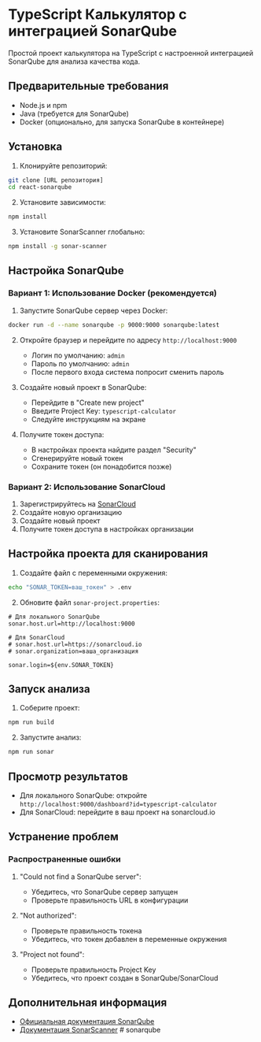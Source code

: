 # TypeScript Калькулятор с интеграцией SonarQube

Простой проект калькулятора на TypeScript с настроенной интеграцией SonarQube для анализа качества кода.

## Предварительные требования

- Node.js и npm
- Java (требуется для SonarQube)
- Docker (опционально, для запуска SonarQube в контейнере)

## Установка

1. Клонируйте репозиторий:
```bash
git clone [URL репозитория]
cd react-sonarqube
```

2. Установите зависимости:
```bash
npm install
```

3. Установите SonarScanner глобально:
```bash
npm install -g sonar-scanner
```

## Настройка SonarQube

### Вариант 1: Использование Docker (рекомендуется)

1. Запустите SonarQube сервер через Docker:
```bash
docker run -d --name sonarqube -p 9000:9000 sonarqube:latest
```

2. Откройте браузер и перейдите по адресу `http://localhost:9000`
   - Логин по умолчанию: `admin`
   - Пароль по умолчанию: `admin`
   - После первого входа система попросит сменить пароль

3. Создайте новый проект в SonarQube:
   - Перейдите в "Create new project"
   - Введите Project Key: `typescript-calculator`
   - Следуйте инструкциям на экране

4. Получите токен доступа:
   - В настройках проекта найдите раздел "Security"
   - Сгенерируйте новый токен
   - Сохраните токен (он понадобится позже)

### Вариант 2: Использование SonarCloud

1. Зарегистрируйтесь на [SonarCloud](https://sonarcloud.io)
2. Создайте новую организацию
3. Создайте новый проект
4. Получите токен доступа в настройках организации

## Настройка проекта для сканирования

1. Создайте файл с переменными окружения:
```bash
echo "SONAR_TOKEN=ваш_токен" > .env
```

2. Обновите файл `sonar-project.properties`:
```properties
# Для локального SonarQube
sonar.host.url=http://localhost:9000

# Для SonarCloud
# sonar.host.url=https://sonarcloud.io
# sonar.organization=ваша_организация

sonar.login=${env.SONAR_TOKEN}
```

## Запуск анализа

1. Соберите проект:
```bash
npm run build
```

2. Запустите анализ:
```bash
npm run sonar
```

## Просмотр результатов

- Для локального SonarQube: откройте `http://localhost:9000/dashboard?id=typescript-calculator`
- Для SonarCloud: перейдите в ваш проект на sonarcloud.io

## Устранение проблем

### Распространенные ошибки

1. "Could not find a SonarQube server":
   - Убедитесь, что SonarQube сервер запущен
   - Проверьте правильность URL в конфигурации

2. "Not authorized":
   - Проверьте правильность токена
   - Убедитесь, что токен добавлен в переменные окружения

3. "Project not found":
   - Проверьте правильность Project Key
   - Убедитесь, что проект создан в SonarQube/SonarCloud

## Дополнительная информация

- [Официальная документация SonarQube](https://docs.sonarqube.org/)
- [Документация SonarScanner](https://docs.sonarqube.org/latest/analysis/scan/sonarscanner/) # sonarqube
